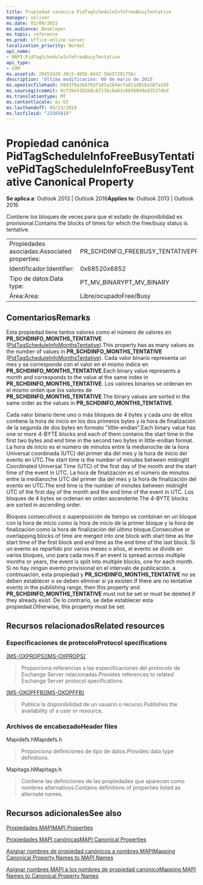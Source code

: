 ```yaml
---
title: Propiedad canónica PidTagScheduleInfoFreeBusyTentative
manager: soliver
ms.date: 03/09/2015
ms.audience: Developer
ms.topic: reference
ms.prod: office-online-server
localization_priority: Normal
api_name:
- MAPI.PidTagScheduleInfoFreeBusyTentative
api_type:
- COM
ms.assetid: 28453d29-30c5-405b-84d2-5bb5f281756c
description: 'Última modificación: 09 de marzo de 2015'
ms.openlocfilehash: b943f9a3b6f63f185a1b44cfa811d010a287a3d9
ms.sourcegitcommit: 0cf39e5382b8c6f236c8a63c6036849ed3527ded
ms.translationtype: MT
ms.contentlocale: es-ES
ms.lasthandoff: 08/23/2018
ms.locfileid: "22565819"
---
```

# <a name="pidtagscheduleinfofreebusytentative-canonical-property"></a><span data-ttu-id="58c54-103">Propiedad canónica PidTagScheduleInfoFreeBusyTentative</span><span class="sxs-lookup"><span data-stu-id="58c54-103">PidTagScheduleInfoFreeBusyTentative Canonical Property</span></span>

  
  
<span data-ttu-id="58c54-104">**Se aplica a**: Outlook 2013 | Outlook 2016</span><span class="sxs-lookup"><span data-stu-id="58c54-104">**Applies to**: Outlook 2013 | Outlook 2016</span></span> 
  
<span data-ttu-id="58c54-105">Contiene los bloques de veces para que el estado de disponibilidad es provisional.</span><span class="sxs-lookup"><span data-stu-id="58c54-105">Contains the blocks of times for which the free/busy status is tentative.</span></span>
  
|||
|:-----|:-----|
|<span data-ttu-id="58c54-106">Propiedades asociadas:</span><span class="sxs-lookup"><span data-stu-id="58c54-106">Associated properties:</span></span>  <br/> |<span data-ttu-id="58c54-107">PR_SCHDINFO_FREEBUSY_TENTATIVE</span><span class="sxs-lookup"><span data-stu-id="58c54-107">PR_SCHDINFO_FREEBUSY_TENTATIVE</span></span>  <br/> |
|<span data-ttu-id="58c54-108">Identificador:</span><span class="sxs-lookup"><span data-stu-id="58c54-108">Identifier:</span></span>  <br/> |<span data-ttu-id="58c54-109">0x6852</span><span class="sxs-lookup"><span data-stu-id="58c54-109">0x6852</span></span>  <br/> |
|<span data-ttu-id="58c54-110">Tipo de datos:</span><span class="sxs-lookup"><span data-stu-id="58c54-110">Data type:</span></span>  <br/> |<span data-ttu-id="58c54-111">PT_MV_BINARY</span><span class="sxs-lookup"><span data-stu-id="58c54-111">PT_MV_BINARY</span></span>  <br/> |
|<span data-ttu-id="58c54-112">Área:</span><span class="sxs-lookup"><span data-stu-id="58c54-112">Area:</span></span>  <br/> |<span data-ttu-id="58c54-113">Libre/ocupado</span><span class="sxs-lookup"><span data-stu-id="58c54-113">Free/Busy</span></span>  <br/> |
   
## <a name="remarks"></a><span data-ttu-id="58c54-114">Comentarios</span><span class="sxs-lookup"><span data-stu-id="58c54-114">Remarks</span></span>

<span data-ttu-id="58c54-115">Esta propiedad tiene tantos valores como el número de valores en **PR_SCHDINFO_MONTHS_TENTATIVE** ([PidTagScheduleInfoMonthsTentative](pidtagscheduleinfomonthstentative-canonical-property.md)).</span><span class="sxs-lookup"><span data-stu-id="58c54-115">This property has as many values as the number of values in **PR_SCHDINFO_MONTHS_TENTATIVE** ([PidTagScheduleInfoMonthsTentative](pidtagscheduleinfomonthstentative-canonical-property.md)).</span></span> <span data-ttu-id="58c54-116">Cada valor binario representa un mes y se corresponde con el valor en el mismo índice en **PR_SCHDINFO_MONTHS_TENTATIVE**.</span><span class="sxs-lookup"><span data-stu-id="58c54-116">Each binary value represents a month and corresponds to the value at the same index in **PR_SCHDINFO_MONTHS_TENTATIVE**.</span></span> <span data-ttu-id="58c54-117">Los valores binarios se ordenan en el mismo orden que los valores de **PR_SCHDINFO_MONTHS_TENTATIVE**.</span><span class="sxs-lookup"><span data-stu-id="58c54-117">The binary values are sorted in the same order as the values in **PR_SCHDINFO_MONTHS_TENTATIVE**.</span></span>
  
<span data-ttu-id="58c54-118">Cada valor binario tiene uno o más bloques de 4 bytes y cada uno de ellos contiene la hora de inicio en los dos primeros bytes y la hora de finalización de la segunda de dos bytes en formato "little-endian".</span><span class="sxs-lookup"><span data-stu-id="58c54-118">Each binary value has one or more 4-BYTE blocks and each of them contains the start time in the first two bytes and end time in the second two bytes in little-endian format.</span></span> <span data-ttu-id="58c54-119">La hora de inicio es el número de minutos entre la medianoche de la hora Universal coordinada (UTC) del primer día del mes y la hora de inicio del evento en UTC.</span><span class="sxs-lookup"><span data-stu-id="58c54-119">The start time is the number of minutes between midnight Coordinated Universal Time (UTC) of the first day of the month and the start time of the event in UTC.</span></span> <span data-ttu-id="58c54-120">La hora de finalización es el número de minutos entre la medianoche UTC del primer día del mes y la hora de finalización del evento en UTC.</span><span class="sxs-lookup"><span data-stu-id="58c54-120">The end time is the number of minutes between midnight UTC of the first day of the month and the end time of the event in UTC.</span></span> <span data-ttu-id="58c54-121">Los bloques de 4 bytes se ordenan en orden ascendente.</span><span class="sxs-lookup"><span data-stu-id="58c54-121">The 4-BYTE blocks are sorted in ascending order.</span></span>
  
<span data-ttu-id="58c54-122">Bloques consecutivos o superposición de tiempo se combinan en un bloque con la hora de inicio como la hora de inicio de la primer bloque y la hora de finalización como la hora de finalización del último bloque.</span><span class="sxs-lookup"><span data-stu-id="58c54-122">Consecutive or overlapping blocks of time are merged into one block with start time as the start time of the first block and end time as the end time of the last block.</span></span> <span data-ttu-id="58c54-123">Si un evento es repartido por varios meses o años, el evento se divide en varios bloques, uno para cada mes.</span><span class="sxs-lookup"><span data-stu-id="58c54-123">If an event is spread across multiple months or years, the event is split into multiple blocks, one for each month.</span></span> <span data-ttu-id="58c54-124">Si no hay ningún evento provisional en el intervalo de publicación, a continuación, esta propiedad y **PR_SCHDINFO_MONTHS_TENTATIVE** no se deben establecer o se deben eliminar si ya existen.</span><span class="sxs-lookup"><span data-stu-id="58c54-124">If there are no tentative events in the publishing range, then this property and **PR_SCHDINFO_MONTHS_TENTATIVE** must not be set or must be deleted if they already exist.</span></span> <span data-ttu-id="58c54-125">De lo contrario, se debe establecer esta propiedad.</span><span class="sxs-lookup"><span data-stu-id="58c54-125">Otherwise, this property must be set.</span></span> 
  
## <a name="related-resources"></a><span data-ttu-id="58c54-126">Recursos relacionados</span><span class="sxs-lookup"><span data-stu-id="58c54-126">Related resources</span></span>

### <a name="protocol-specifications"></a><span data-ttu-id="58c54-127">Especificaciones de protocolo</span><span class="sxs-lookup"><span data-stu-id="58c54-127">Protocol specifications</span></span>

<span data-ttu-id="58c54-128">[[MS-OXPROPS]](http://msdn.microsoft.com/library/f6ab1613-aefe-447d-a49c-18217230b148%28Office.15%29.aspx)</span><span class="sxs-lookup"><span data-stu-id="58c54-128">[[MS-OXPROPS]](http://msdn.microsoft.com/library/f6ab1613-aefe-447d-a49c-18217230b148%28Office.15%29.aspx)</span></span>
  
> <span data-ttu-id="58c54-129">Proporciona referencias a las especificaciones del protocolo de Exchange Server relacionadas.</span><span class="sxs-lookup"><span data-stu-id="58c54-129">Provides references to related Exchange Server protocol specifications.</span></span>
    
<span data-ttu-id="58c54-130">[[MS-OXOPFFB]](http://msdn.microsoft.com/library/1a527299-7211-4d27-a74c-b69bd0746320%28Office.15%29.aspx)</span><span class="sxs-lookup"><span data-stu-id="58c54-130">[[MS-OXOPFFB]](http://msdn.microsoft.com/library/1a527299-7211-4d27-a74c-b69bd0746320%28Office.15%29.aspx)</span></span>
  
> <span data-ttu-id="58c54-131">Publica la disponibilidad de un usuario o recurso.</span><span class="sxs-lookup"><span data-stu-id="58c54-131">Publishes the availability of a user or resource.</span></span>
    
### <a name="header-files"></a><span data-ttu-id="58c54-132">Archivos de encabezado</span><span class="sxs-lookup"><span data-stu-id="58c54-132">Header files</span></span>

<span data-ttu-id="58c54-133">Mapidefs.h</span><span class="sxs-lookup"><span data-stu-id="58c54-133">Mapidefs.h</span></span>
  
> <span data-ttu-id="58c54-134">Proporciona definiciones de tipo de datos.</span><span class="sxs-lookup"><span data-stu-id="58c54-134">Provides data type definitions.</span></span>
    
<span data-ttu-id="58c54-135">Mapitags.h</span><span class="sxs-lookup"><span data-stu-id="58c54-135">Mapitags.h</span></span>
  
> <span data-ttu-id="58c54-136">Contiene las definiciones de las propiedades que aparecen como nombres alternativos.</span><span class="sxs-lookup"><span data-stu-id="58c54-136">Contains definitions of properties listed as alternate names.</span></span>
    
## <a name="see-also"></a><span data-ttu-id="58c54-137">Recursos adicionales</span><span class="sxs-lookup"><span data-stu-id="58c54-137">See also</span></span>



[<span data-ttu-id="58c54-138">Propiedades MAPI</span><span class="sxs-lookup"><span data-stu-id="58c54-138">MAPI Properties</span></span>](mapi-properties.md)
  
[<span data-ttu-id="58c54-139">Propiedades MAPI canónicas</span><span class="sxs-lookup"><span data-stu-id="58c54-139">MAPI Canonical Properties</span></span>](mapi-canonical-properties.md)
  
[<span data-ttu-id="58c54-140">Asignar nombres de propiedad canónicos a nombres MAPI</span><span class="sxs-lookup"><span data-stu-id="58c54-140">Mapping Canonical Property Names to MAPI Names</span></span>](mapping-canonical-property-names-to-mapi-names.md)
  
[<span data-ttu-id="58c54-141">Asignar nombres MAPI a los nombres de propiedad canónico</span><span class="sxs-lookup"><span data-stu-id="58c54-141">Mapping MAPI Names to Canonical Property Names</span></span>](mapping-mapi-names-to-canonical-property-names.md)

